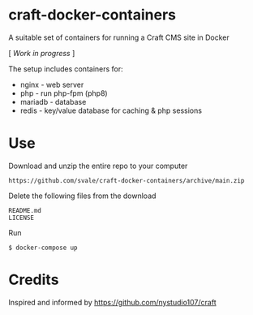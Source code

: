 # craft-docker-containers
A suitable set of containers for running a Craft CMS site in Docker

[ *Work in progress* ]


The setup includes containers for:
* nginx - web server
* php - run php-fpm (php8)
* mariadb - database
* redis - key/value database for caching & php sessions

# Use
Download and unzip the entire repo to your computer
```
https://github.com/svale/craft-docker-containers/archive/main.zip
```
Delete the following files from the download
```
README.md
LICENSE
```

Run
```
$ docker-compose up
```


# Credits
Inspired and informed by https://github.com/nystudio107/craft

